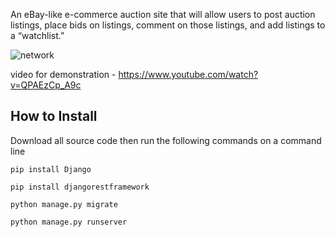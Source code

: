An eBay-like e-commerce auction site that will allow users to post auction listings, place bids on listings, comment on those listings, and add listings to a “watchlist.”

![network](https://github.com/aka-rabbi/temp/blob/main/Screenshot%202021-06-17%20120745.png?raw=true)

video for demonstration - https://www.youtube.com/watch?v=QPAEzCp_A9c

## How to Install
Download all source code then run the following commands on a command line

```pip install Django```

```pip install djangorestframework```

```python manage.py migrate```

```python manage.py runserver```
